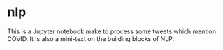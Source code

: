 # nlp
This is a Jupyter notebook make to process some tweets which mention COVID. It is also a mini-text on the building blocks of NLP.
